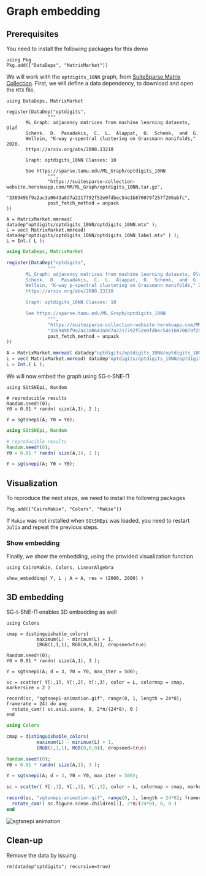 
# Graph embedding


## Prerequisites

You need to install the following packages for this demo

```
using Pkg
Pkg.add(["DataDeps", "MatrixMarket"])
```


We will work with the `optdigits_10NN` graph, from [SuiteSparse Matrix Collection](https://sparse.tamu.edu/ML_Graph/optdigits_10NN). First, we will define a data dependency, to download and open the `MTX` file. 


```@setup 2
using DataDeps, MatrixMarket

register(DataDep("optdigits",
               """
       ML_Graph: adjacency matrices from machine learning datasets, Olaf
       Schenk.  D.  Pasadakis,  C.  L.  Alappat,  O.  Schenk,  and  G.
       Wellein, "K-way p-spectral clustering on Grassmann manifolds," 2020.
       https://arxiv.org/abs/2008.13210

       Graph: optdigits_10NN Classes: 10

       See https://sparse.tamu.edu/ML_Graph/optdigits_10NN
               """,
               "https://suitesparse-collection-website.herokuapp.com/MM/ML_Graph/optdigits_10NN.tar.gz",
               "336949bf9a2ac3a0643a8d7a2217792f52e0fdbec54e1b870079f257f200abfc",
               post_fetch_method = unpack
))

A = MatrixMarket.mmread( datadep"optdigits/optdigits_10NN/optdigits_10NN.mtx" );
L = vec( MatrixMarket.mmread( datadep"optdigits/optdigits_10NN/optdigits_10NN_label.mtx" ) );
L = Int.( L );
```

```julia
using DataDeps, MatrixMarket

register(DataDep("optdigits",
               """
       ML_Graph: adjacency matrices from machine learning datasets, Olaf
       Schenk.  D.  Pasadakis,  C.  L.  Alappat,  O.  Schenk,  and  G.
       Wellein, "K-way p-spectral clustering on Grassmann manifolds," 2020.
       https://arxiv.org/abs/2008.13210

       Graph: optdigits_10NN Classes: 10

       See https://sparse.tamu.edu/ML_Graph/optdigits_10NN
               """,
               "https://suitesparse-collection-website.herokuapp.com/MM/ML_Graph/optdigits_10NN.tar.gz",
               "336949bf9a2ac3a0643a8d7a2217792f52e0fdbec54e1b870079f257f200abfc",
               post_fetch_method = unpack
))

A = MatrixMarket.mmread( datadep"optdigits/optdigits_10NN/optdigits_10NN.mtx" );
L = vec( MatrixMarket.mmread( datadep"optdigits/optdigits_10NN/optdigits_10NN_label.mtx" ) );
L = Int.( L );
```

We will now embed the graph using SG-t-SNE-Π

```@setup 2
using SGtSNEpi, Random

# reproducible results
Random.seed!(0);
Y0 = 0.01 * randn( size(A,1), 2 );

Y = sgtsnepi(A; Y0 = Y0);
```

```julia
using SGtSNEpi, Random

# reproducible results
Random.seed!(0);
Y0 = 0.01 * randn( size(A,1), 2 );

Y = sgtsnepi(A; Y0 = Y0);
```


## Visualization

To reproduce the next steps, we need to install the following packages

```
Pkg.add(["CairoMakie", "Colors", "Makie"])
```

If `Makie` was not installed when `SGtSNEpi` was loaded, you need to
restart `Julia` and repeat the previous steps.

### Show embedding

Finally, we show the embedding, using the provided visualization function

```@example 2
using CairoMakie, Colors, LinearAlgebra

show_embedding( Y, L ; A = A, res = (2000, 2000) )
```


## 3D embedding

SG-t-SNE-Π enables 3D embedding as well

```@setup 2
using Colors

cmap = distinguishable_colors(
           maximum(L) - minimum(L) + 1,
           [RGB(1,1,1), RGB(0,0,0)], dropseed=true)

Random.seed!(0);
Y0 = 0.01 * randn( size(A,1), 3 );

Y = sgtsnepi(A; d = 3, Y0 = Y0, max_iter = 500);

sc = scatter( Y[:,1], Y[:,2], Y[:,3], color = L, colormap = cmap, markersize = 2 )

record(sc, "sgtsnepi-animation.gif", range(0, 1, length = 24*8); framerate = 24) do ang
  rotate_cam!( sc.axis.scene, 0, 2*π/(24*8), 0 )
end
```

```julia
using Colors

cmap = distinguishable_colors(
           maximum(L) - minimum(L) + 1,
           [RGB(1,1,1), RGB(0,0,0)], dropseed=true)

Random.seed!(0);
Y0 = 0.01 * randn( size(A,1), 3 );

Y = sgtsnepi(A; d = 3, Y0 = Y0, max_iter = 500);

sc = scatter( Y[:,1], Y[:,2], Y[:,3], color = L, colormap = cmap, markersize = 2 )

record(sc, "sgtsnepi-animation.gif", range(0, 1, length = 24*8); framerate = 24) do ang
  rotate_cam!( sc.figure.scene.children[1], 2*π/(24*8), 0, 0 )
end
```

![sgtsnepi animation](sgtsnepi-animation.gif)

## Clean-up

Remove the data by issuing

```@example 2
rm(datadep"optdigits"; recursive=true)
```
